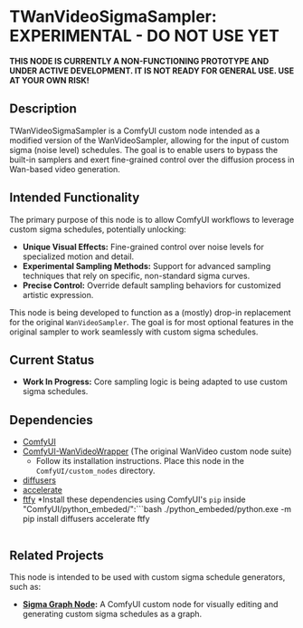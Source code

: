 # TWanVideoSigmaSampler: EXPERIMENTAL - DO NOT USE YET

**THIS NODE IS CURRENTLY A NON-FUNCTIONING PROTOTYPE AND UNDER ACTIVE DEVELOPMENT. IT IS NOT READY FOR GENERAL USE. USE AT YOUR OWN RISK!**

## Description

TWanVideoSigmaSampler is a ComfyUI custom node intended as a modified version of the WanVideoSampler, allowing for the input of custom sigma (noise level) schedules. The goal is to enable users to bypass the built-in samplers and exert fine-grained control over the diffusion process in Wan-based video generation.

## Intended Functionality

The primary purpose of this node is to allow ComfyUI workflows to leverage custom sigma schedules, potentially unlocking:

*   **Unique Visual Effects:** Fine-grained control over noise levels for specialized motion and detail.
*   **Experimental Sampling Methods:** Support for advanced sampling techniques that rely on specific, non-standard sigma curves.
*   **Precise Control:** Override default sampling behaviors for customized artistic expression.

This node is being developed to function as a (mostly) drop-in replacement for the original `WanVideoSampler`. The goal is for most optional features in the original sampler to work seamlessly with custom sigma schedules.

## Current Status

*   **Work In Progress:** Core sampling logic is being adapted to use custom sigma schedules.

## Dependencies

*   [ComfyUI](https://github.com/comfyanonymous/ComfyUI)
*   [ComfyUI-WanVideoWrapper](https://github.com/kijai/ComfyUI-WanVideoWrapper) (The original WanVideo custom node suite)
    * Follow its installation instructions. Place this node in the `ComfyUI/custom_nodes` directory.
*   [diffusers](https://github.com/huggingface/diffusers)
*   [accelerate](https://github.com/huggingface/accelerate)
*   [ftfy](https://pypi.org/project/ftfy/)
    *Install these dependencies using ComfyUI's `pip` inside "ComfyUI/python_embeded/":```bash
    ./python_embeded/python.exe -m pip install diffusers accelerate ftfy
    ```

## Related Projects

This node is intended to be used with custom sigma schedule generators, such as:

*   **[Sigma Graph Node](https://github.com/Temult/sigma-graph-node):** A ComfyUI custom node for visually editing and generating custom sigma schedules as a graph.
